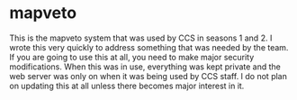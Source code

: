 # mapveto
This is the mapveto system that was used by CCS in seasons 1 and 2. I wrote this very quickly to address something that was needed by the team.
If you are going to use this at all, you need to make major security modifications. When this was in use, everything was kept private and the web server was only on when it was being used by CCS staff.
I do not plan on updating this at all unless there becomes major interest in it. 
